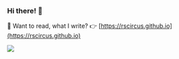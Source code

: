 ### Hi there! :wave:

🤹 Want to read, what I write? 👉 [https://rscircus.github.io](https://rscircus.github.io)

<!-- <a href="https://github.com/anuraghazra/github-readme-stats">
-->
  <img align="center" src="https://github-readme-stats.vercel.app/api?username=rscircus&show_icons=true&hide=stars" />
<!--
</a>
<a href="https://github.com/rscircus/rscircus">
  <img align="center" src="https://github-readme-stats.vercel.app/api/top-langs/?username=rscircus&layout=compact" />
</a>
-->
<!--
**rscircus/rscircus** is a ✨ _special_ ✨ repository because its `README.md` (this file) appears on your GitHub profile.

Here are some ideas to get you started:

- 🔭 I’m currently working on ...
- 🌱 I’m currently learning ...
- 👯 I’m looking to collaborate on ...
- 🤔 I’m looking for help with ...
- 💬 Ask me about ...
- 📫 How to reach me: ...
- 😄 Pronouns: ...
- ⚡ Fun fact: ...
-->
